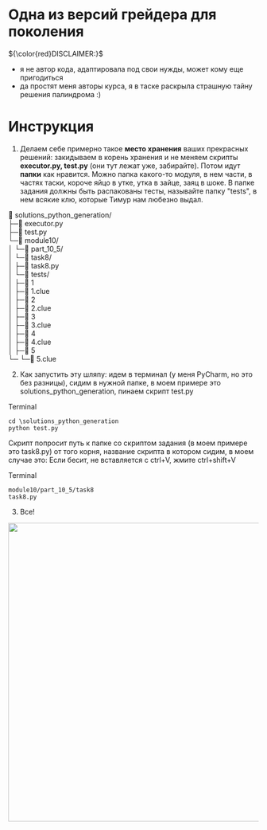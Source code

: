 # Одна из версий грейдера для поколения

${\color{red}DISCLAIMER:}$
* я не автор кода, адаптировала под свои нужды, может кому еще пригодиться
* да простят меня авторы курса, я в таске раскрыла страшную тайну решения палиндрома :)

# Инструкция
1. Делаем себе примерно такое **место хранения** ваших прекрасных решений: закидываем в корень хранения и не меняем скрипты **executor.py, test.py** (они тут лежат уже, забирайте). Потом идут **папки** как нравится. Можно папка какого-то модуля, в нем части, в частях таски, короче яйцо в утке, утка в зайце, заяц в шоке. В папке задания должны быть распакованы тесты, называйте папку "tests", в нем всякие клю, которые Тимур нам любезно выдал.

📁 solutions_python_generation/<br>
├─📄 executor.py<br>
├─📄 test.py<br>
└─📁 module10/<br>
│ └─📁 part_10_5/<br>
│   └─📁 task8/<br>
│     ├─📄 task8.py<br>
│     └─📁 tests/<br>
│       ├─📄 1<br>
│       ├─📄 1.clue<br>
│       ├─📄 2<br>
│       ├─📄 2.clue<br>
│       ├─📄 3<br>
│       ├─📄 3.clue<br>
│       ├─📄 4<br>
│       ├─📄 4.clue<br>
│       ├─📄 5<br>
└─      └─📄 5.clue<br>

2. Как запустить эту шляпу: идем в терминал (у меня PyCharm, но это без разницы), сидим в нужной папке, в моем примере это solutions_python_generation, пинаем скрипт test.py

Terminal

    cd \solutions_python_generation
    python test.py

Скрипт попросит путь к папке со скриптом задания (в моем примере это task8.py) от того корня, название скрипта в котором сидим, в моем случае это:
Если бесит, не вставляется с ctrl+V, жмите ctrl+shift+V

Terminal

    module10/part_10_5/task8
    task8.py

3. Все!

<img src="___" width="600"/>
